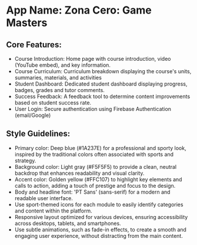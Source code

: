 # **App Name**: Zona Cero: Game Masters

## Core Features:

- Course Introduction: Home page with course introduction, video (YouTube embed), and key information.
- Course Curriculum: Curriculum breakdown displaying the course's units, summaries, materials, and activities
- Student Dashboard: Dedicated student dashboard displaying progress, badges, grades and tutor comments.
- Success Feedback: A feedback tool to determine content improvements based on student success rate.
- User Login: Secure authentication using Firebase Authentication (email/Google)

## Style Guidelines:

- Primary color: Deep blue (#1A237E) for a professional and sporty look, inspired by the traditional colors often associated with sports and strategy.
- Background color: Light gray (#F5F5F5) to provide a clean, neutral backdrop that enhances readability and visual clarity.
- Accent color: Golden yellow (#FFC107) to highlight key elements and calls to action, adding a touch of prestige and focus to the design.
- Body and headline font: 'PT Sans' (sans-serif) for a modern and readable user interface.
- Use sport-themed icons for each module to easily identify categories and content within the platform.
- Responsive layout optimized for various devices, ensuring accessibility across desktops, tablets, and smartphones.
- Use subtle animations, such as fade-in effects, to create a smooth and engaging user experience, without distracting from the main content.